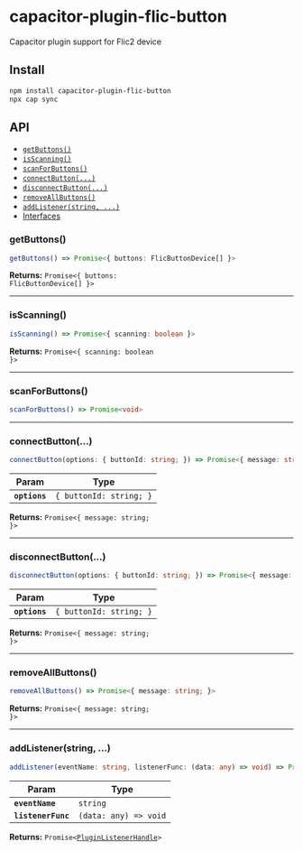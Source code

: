 # capacitor-plugin-flic-button

Capacitor plugin support for Flic2 device

## Install

```bash
npm install capacitor-plugin-flic-button
npx cap sync
```

## API

<docgen-index>

* [`getButtons()`](#getbuttons)
* [`isScanning()`](#isscanning)
* [`scanForButtons()`](#scanforbuttons)
* [`connectButton(...)`](#connectbutton)
* [`disconnectButton(...)`](#disconnectbutton)
* [`removeAllButtons()`](#removeallbuttons)
* [`addListener(string, ...)`](#addlistenerstring-)
* [Interfaces](#interfaces)

</docgen-index>

<docgen-api>
<!--Update the source file JSDoc comments and rerun docgen to update the docs below-->

### getButtons()

```typescript
getButtons() => Promise<{ buttons: FlicButtonDevice[] }>
```

**Returns:** <code>Promise&lt;{ buttons: FlicButtonDevice[] }&gt;</code>

--------------------

### isScanning()

```typescript
isScanning() => Promise<{ scanning: boolean }>
```

**Returns:** <code>Promise&lt;{ scanning: boolean }&gt;</code>

--------------------

### scanForButtons()

```typescript
scanForButtons() => Promise<void>
```

--------------------

### connectButton(...)

```typescript
connectButton(options: { buttonId: string; }) => Promise<{ message: string; }>
```

| Param         | Type                               |
| ------------- | ---------------------------------- |
| **`options`** | <code>{ buttonId: string; }</code> |

**Returns:** <code>Promise&lt;{ message: string; }&gt;</code>

--------------------

### disconnectButton(...)

```typescript
disconnectButton(options: { buttonId: string; }) => Promise<{ message: string; }>
```

| Param         | Type                               |
| ------------- | ---------------------------------- |
| **`options`** | <code>{ buttonId: string; }</code> |

**Returns:** <code>Promise&lt;{ message: string; }&gt;</code>

--------------------

### removeAllButtons()

```typescript
removeAllButtons() => Promise<{ message: string; }>
```

**Returns:** <code>Promise&lt;{ message: string; }&gt;</code>

--------------------

### addListener(string, ...)

```typescript
addListener(eventName: string, listenerFunc: (data: any) => void) => Promise<PluginListenerHandle>
```

| Param              | Type                                |
| ------------------ | ----------------------------------- |
| **`eventName`**    | <code>string</code>                 |
| **`listenerFunc`** | <code>(data: any) =&gt; void</code> |

**Returns:** <code>Promise&lt;<a href="#pluginlistenerhandle">PluginListenerHandle</a>&gt;</code>


</docgen-api>